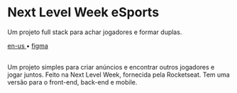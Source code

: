 <div valing="top">
  <h1>Next Level Week <span>eSports</span></h1>
  <p>Um projeto full stack para achar jogadores e formar duplas.</p>
  <nav>
    <div id="repository-buttons"/>
    <a class="navigation-link disabled" href="https://github.com/L-Marcel/next-level-week-esports/blob/main/README.en-US.md" target="__blank__">
      en-us
    </a>
    <span class="disabled">•</span>
    <a class="navigation-link" href="https://www.figma.com/file/MSzPshLYNNPSThXNmy6Cf7/NLW-eSports-(Community)" target="__blank__">
      figma
    </a>
  </nav>
</div>

<br/>

<p>Um projeto simples para criar anúncios e encontrar outros jogadores e jogar juntos. Feito na Next Level Week, fornecida pela Rocketseat. Tem uma versão para o front-end, back-end e mobile.</p>